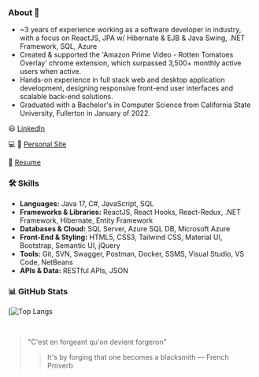 ### About 👋
- ~3 years of experience working as a software developer in industry, with a focus on ReactJS, JPA w/ Hibernate & EJB & Java Swing, .NET Framework, SQL, Azure
- Created & supported the 'Amazon Prime Video - Rotten Tomatoes Overlay' chrome extension, which surpassed 3,500+ monthly active users when active.
- Hands-on experience in full stack web and desktop application development, designing responsive front-end user interfaces and scalable back-end solutions.
- Graduated with a Bachelor's in Computer Science from California State University, Fullerton in January of 2022.

:smiley: [LinkedIn](https://www.linkedin.com/in/ernesto-hooghkirk/)

:computer: :iphone: [Personal Site](https://ernesto-h.dev/)

:bookmark_tabs: [Resume](https://drive.google.com/file/d/1wUJLXFkOlE9hTpvSzR6Fu11-J4DhR-nN/view)

### 🛠 Skills
- **Languages:** Java 17, C#, JavaScript, SQL
- **Frameworks & Libraries:** ReactJS, React Hooks, React-Redux, .NET Framework, Hibernate, Entity Framework
- **Databases & Cloud:** SQL Server, Azure SQL DB, Microsoft Azure
- **Front-End & Styling:** HTML5, CSS3, Tailwind CSS, Material UI, Bootstrap, Semantic UI, jQuery
- **Tools:** Git, SVN, Swagger, Postman, Docker, SSMS, Visual Studio, VS Code, NetBeans
- **APIs & Data:** RESTful APIs, JSON

### 📊 GitHub Stats
<!-- [![Anurag's GitHub stats](https://github-readme-stats.vercel.app/api?username=ernestohkirk&show_icons=true&theme=swift)](https://github.com/anuraghazra/github-readme-stats) -->

[![Top Langs](https://github-readme-stats.vercel.app/api/top-langs/?username=ernestohkirk&layout=compact&theme=tokyonight)

<br/>

> "C'est en forgeant qu'on devient forgeron"
> > It's by forging that one becomes a blacksmith
― French Proverb
